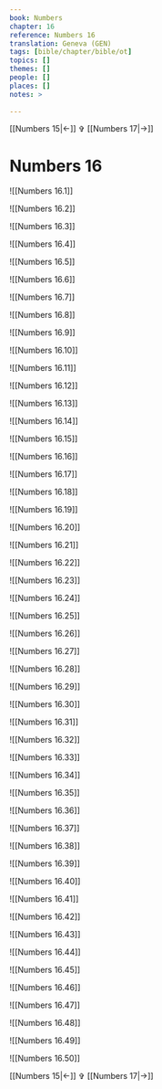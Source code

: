 ```yaml
---
book: Numbers
chapter: 16
reference: Numbers 16
translation: Geneva (GEN)
tags: [bible/chapter/bible/ot]
topics: []
themes: []
people: []
places: []
notes: >
  
---
```


[[Numbers 15|<-]] ✞ [[Numbers 17|->]]

# Numbers 16

![[Numbers 16.1]]

![[Numbers 16.2]]

![[Numbers 16.3]]

![[Numbers 16.4]]

![[Numbers 16.5]]

![[Numbers 16.6]]

![[Numbers 16.7]]

![[Numbers 16.8]]

![[Numbers 16.9]]

![[Numbers 16.10]]

![[Numbers 16.11]]

![[Numbers 16.12]]

![[Numbers 16.13]]

![[Numbers 16.14]]

![[Numbers 16.15]]

![[Numbers 16.16]]

![[Numbers 16.17]]

![[Numbers 16.18]]

![[Numbers 16.19]]

![[Numbers 16.20]]

![[Numbers 16.21]]

![[Numbers 16.22]]

![[Numbers 16.23]]

![[Numbers 16.24]]

![[Numbers 16.25]]

![[Numbers 16.26]]

![[Numbers 16.27]]

![[Numbers 16.28]]

![[Numbers 16.29]]

![[Numbers 16.30]]

![[Numbers 16.31]]

![[Numbers 16.32]]

![[Numbers 16.33]]

![[Numbers 16.34]]

![[Numbers 16.35]]

![[Numbers 16.36]]

![[Numbers 16.37]]

![[Numbers 16.38]]

![[Numbers 16.39]]

![[Numbers 16.40]]

![[Numbers 16.41]]

![[Numbers 16.42]]

![[Numbers 16.43]]

![[Numbers 16.44]]

![[Numbers 16.45]]

![[Numbers 16.46]]

![[Numbers 16.47]]

![[Numbers 16.48]]

![[Numbers 16.49]]

![[Numbers 16.50]]

[[Numbers 15|<-]] ✞ [[Numbers 17|->]]
